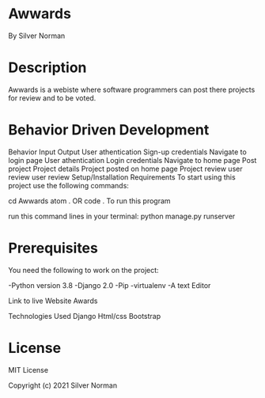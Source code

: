 # Awwards
By Silver Norman


# Description
Awwards is a webiste where software programmers can post there projects for review and to be voted.


# Behavior Driven Development
Behavior	Input	Output
User athentication	Sign-up credentials	Navigate to login page
User athentication	Login credentials	Navigate to home page
Post project	Project details	Project posted on home page
Project review	user review	user review
Setup/Installation Requirements
To start using this project use the following commands:

cd Awwards
atom . OR code .
To run this program

run this command lines in your terminal:
python manage.py runserver


# Prerequisites
You need the following to work on the project:

-Python version 3.8 -Django 2.0 -Pip -virtualenv -A text Editor

Link to live Website
Awards

Technologies Used
Django
Html/css
Bootstrap


# License
MIT License

Copyright (c) 2021 Silver Norman